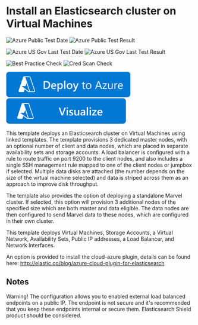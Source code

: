 # Install an Elasticsearch cluster on Virtual Machines

![Azure Public Test Date](https://azurequickstartsservice.blob.core.windows.net/badges/application-workloads/elastic/elasticsearch/PublicLastTestDate.svg)
![Azure Public Test Result](https://azurequickstartsservice.blob.core.windows.net/badges/application-workloads/elastic/elasticsearch/PublicDeployment.svg)

![Azure US Gov Last Test Date](https://azurequickstartsservice.blob.core.windows.net/badges/application-workloads/elastic/elasticsearch/FairfaxLastTestDate.svg)
![Azure US Gov Last Test Result](https://azurequickstartsservice.blob.core.windows.net/badges/application-workloads/elastic/elasticsearch/FairfaxDeployment.svg)

![Best Practice Check](https://azurequickstartsservice.blob.core.windows.net/badges/application-workloads/elastic/elasticsearch/BestPracticeResult.svg)
![Cred Scan Check](https://azurequickstartsservice.blob.core.windows.net/badges/application-workloads/elastic/elasticsearch/CredScanResult.svg)

[![Deploy to Azure](https://raw.githubusercontent.com/Azure/azure-quickstart-templates/master/1-CONTRIBUTION-GUIDE/images/deploytoazure.svg?sanitize=true)](https://portal.azure.com/#create/Microsoft.Template/uri/https%3A%2F%2Fraw.githubusercontent.com%2FAzure%2Fazure-quickstart-templates%2Fmaster%2Fapplication-workloads%2Felastic%2Felasticsearch%2Fazuredeploy.json)
[![Visualize](https://raw.githubusercontent.com/Azure/azure-quickstart-templates/master/1-CONTRIBUTION-GUIDE/images/visualizebutton.svg?sanitize=true)](http://armviz.io/#/?load=https%3A%2F%2Fraw.githubusercontent.com%2FAzure%2Fazure-quickstart-templates%2Fmaster%2Fapplication-workloads%2Felastic%2Felasticsearch%2Fazuredeploy.json) 

This template deploys an Elasticsearch cluster on Virtual Machines using linked templates. The template provisions 3 dedicated master nodes, with an optional number of client and data nodes, which are placed in separate availability sets and storage accounts. A load balancer is configured with a rule to route traffic on port 9200 to the client nodes, and also includes a single SSH management rule mapped to one of the client nodes or jumpbox if selected.  Multiple data disks are attached (the number depends on the size of the virtual machine selected) and data is striped across them as an approach to improve disk throughput.

The template also provides the option of deploying a standalone Marvel cluster. If selected, this option will provision 3 additional nodes of the specified size which are both master and data eligible. The data nodes are then configured to send Marvel data to these nodes, which are configured in their own cluster.    

This template deploys Virtual Machines, Storage Accounts, a Virtual Network, Availability Sets, Public IP addresses, a Load Balancer, and Network Interfaces.

An option is provided to install the cloud-azure plugin, details can be found here: http://elastic.co/blog/azure-cloud-plugin-for-elasticsearch

## Notes
Warning!  The configuration allows you to enabled external load balanced endpoints on a public IP.  The endpoint is not secure and it's recommended that you keep these endpoints internal or secure them. Elasticsearch Shield product should be considered.
